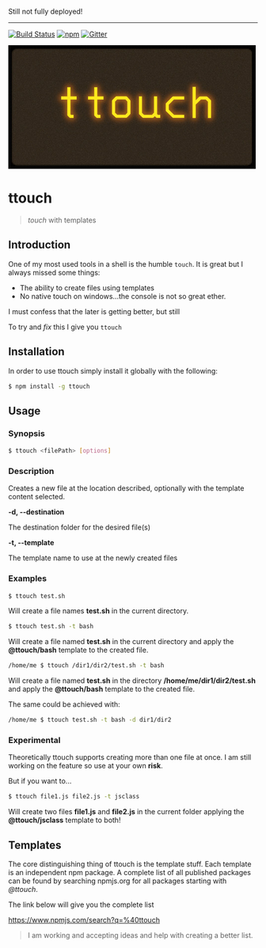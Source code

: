 Still not fully deployed!

___
[![Build Status](https://travis-ci.org/dejanfajfar/ttouch.svg?branch=release)](https://travis-ci.org/dejanfajfar/ttouch)
[![npm](https://img.shields.io/npm/v/ttouch.svg)](https://www.npmjs.com/package/ttouch)
[![Gitter](https://img.shields.io/gitter/room/dejanfajfar/ttouch.svg)](https://gitter.im/dejanfajfar/ttouch)

![](https://raw.githubusercontent.com/dejanfajfar/ttouch/master/misc/header_image.jpg)
# ttouch

> *touch* with templates

## Introduction

One of my most used tools in a shell is the humble ```touch```. It is great but I always missed some things:

* The ability to create files using templates
* No native touch on windows...the console is not so great ether.

I must confess that the later is getting better, but still

To try and _fix_ this I give you ```ttouch```

## Installation

In order to use ttouch simply install it globally with the following:

```bash
$ npm install -g ttouch
```

## Usage

### Synopsis

```bash
$ ttouch <filePath> [options]
```

### Description

Creates a new file at the location described, optionally with the template content selected.

**-d, --destination**

The destination folder for the desired file(s)

**-t, --template**
	
The template name to use at the newly created files

### Examples

```bash
$ ttouch test.sh
```

Will create a file names **test.sh** in the current directory.

```bash
$ ttouch test.sh -t bash
```

Will create a file named **test.sh** in the current directory and apply the **@ttouch/bash** template to the created file.

```bash
/home/me $ ttouch /dir1/dir2/test.sh -t bash
```

Will create a file named **test.sh** in the directory **/home/me/dir1/dir2/test.sh** and apply the **@ttouch/bash** template to the created file.

The same could be achieved with:

```bash
/home/me $ ttouch test.sh -t bash -d dir1/dir2
```

### Experimental

Theoretically ttouch supports creating more than one file at once. I am still working on the feature so use at your own **risk**.

But if you want to...

```bash
$ ttouch file1.js file2.js -t jsclass
```

Will create two files **file1.js** and **file2.js** in the current folder applying the **@ttouch/jsclass** template to both!

## Templates

The core distinguishing thing of ttouch is the template stuff. Each template is an independent npm package. 
A complete list of all published packages can be found by searching npmjs.org for all packages starting with _@ttouch_.

The link below will give you the complete list 

https://www.npmjs.com/search?q=%40ttouch

> I am working and accepting ideas and help with creating a better list.
